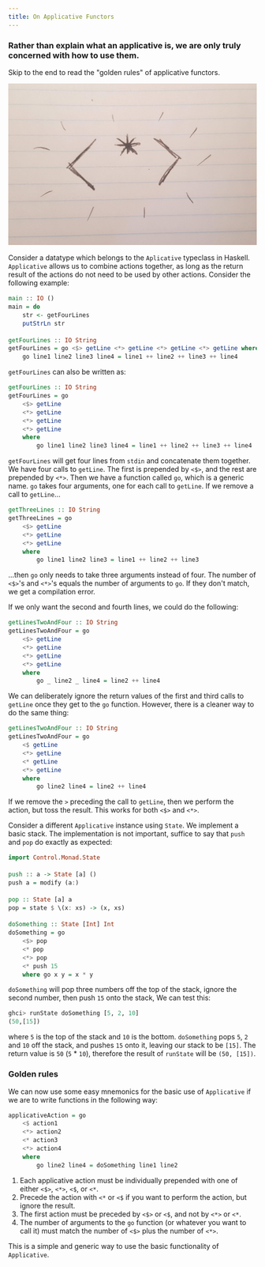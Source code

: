 ```yaml
---
title: On Applicative Functors
---
```


### Rather than explain what an applicative is, we are only truly concerned with how to use them.

Skip to the end to read the "golden rules" of applicative functors. 

![A mysterious symbol appears.](/img/on_applicative.jpg)

Consider a datatype which belongs to the `Aplicative` typeclass in Haskell. `Applicative` allows us to combine actions together, as long as the return result of the actions do not need to be used by other actions. Consider the following example:

```haskell
main :: IO ()
main = do
    str <- getFourLines
    putStrLn str

getFourLines :: IO String
getFourLines = go <$> getLine <*> getLine <*> getLine <*> getLine where
    go line1 line2 line3 line4 = line1 ++ line2 ++ line3 ++ line4
```

 `getFourLines` can also be written as:

```haskell
getFourLines :: IO String
getFourLines = go
    <$> getLine
    <*> getLine
    <*> getLine
    <*> getLine
    where
        go line1 line2 line3 line4 = line1 ++ line2 ++ line3 ++ line4
```

`getFourLines` will get four lines from `stdin` and concatenate them together. We have four calls to `getLine`. The first is prepended by `<$>`, and the rest are prepended by `<*>`. Then we have a function called `go`, which is a generic name. `go` takes four arguments, one for each call to `getLine`. If we remove a call to `getLine`...

```haskell
getThreeLines :: IO String
getThreeLines = go 
    <$> getLine 
    <*> getLine 
    <*> getLine 
    where
        go line1 line2 line3 = line1 ++ line2 ++ line3
```

...then `go` only needs to take three arguments instead of four. The number of `<$>`'s and `<*>`'s equals the number of arguments to `go`. If they don't match, we get a compilation error.

If we only want the second and fourth lines, we could do the following:

```haskell
getLinesTwoAndFour :: IO String
getLinesTwoAndFour = go
    <$> getLine
    <*> getLine
    <*> getLine
    <*> getLine
    where
        go _ line2 _ line4 = line2 ++ line4
```

We can deliberately ignore the return values of the first and third calls to `getLine` once they get to the `go` function. However, there is a cleaner way to do the same thing:

```haskell
getLinesTwoAndFour :: IO String
getLinesTwoAndFour = go
    <$ getLine
    <*> getLine
    <* getLine
    <*> getLine
    where
        go line2 line4 = line2 ++ line4
```

If we remove the `>` preceding the call to `getLine`, then we perform the action, but toss the result. This works for both `<$>` and `<*>`.

Consider a different `Applicative` instance using `State`. We implement a basic stack. The implementation is not important, suffice to say that `push` and `pop` do exactly as expected:

```haskell
import Control.Monad.State

push :: a -> State [a] ()
push a = modify (a:)

pop :: State [a] a
pop = state $ \(x: xs) -> (x, xs)

doSomething :: State [Int] Int
doSomething = go
    <$> pop
    <* pop
    <*> pop
    <* push 15
    where go x y = x * y
```

`doSomething` will pop three numbers off the top of the stack, ignore the second number, then push `15` onto the stack, We can test this:

```haskell
ghci> runState doSomething [5, 2, 10]
(50,[15])
```

where `5` is the top of the stack and `10` is the bottom. `doSomething` pops `5`, `2` and `10` off the stack, and pushes `15` onto it, leaving our stack to be `[15]`. The return value is `50` (`5` * `10`), therefore the result of `runState` will be `(50, [15])`.

### Golden rules

We can now use some easy mnemonics for the basic use of `Applicative` if we are to write functions in the following way:

```haskell
applicativeAction = go
    <$ action1
    <*> action2
    <* action3
    <*> action4
    where
        go line2 line4 = doSomething line1 line2
```

1. Each applicative action must be individually prepended with one of either `<$>`, `<*>`, `<$`, or `<*`.
2. Precede the action with `<*` or `<$` if you want to perform the action, but ignore the result.
3. The first action must be preceded by `<$>` or `<$`, and not by `<*>` or `<*`.
4. The number of arguments to the `go` function (or whatever you want to call it) must match the number of `<$>` plus the number of `<*>`.

This is a simple and generic way to use the basic functionality of `Applicative`.
